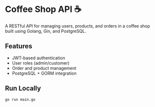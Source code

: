 # Coffee Shop API ☕

A RESTful API for managing users, products, and orders in a coffee shop built using Golang, Gin, and PostgreSQL.

## Features
- JWT-based authentication
- User roles (admin/customer)
- Order and product management
- PostgreSQL + GORM integration

## Run Locally
```bash
go run main.go